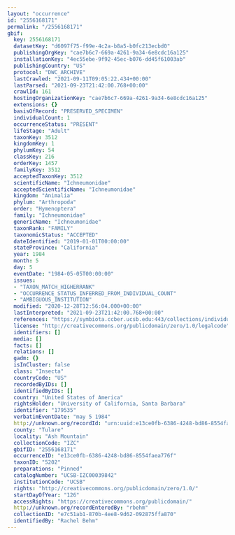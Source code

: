 ```yaml
---
layout: "occurrence"
id: "2556168171"
permalink: "/2556168171"
gbif:
  key: 2556168171
  datasetKey: "d6097f75-f99e-4c2a-b8a5-b0fc213ecbd0"
  publishingOrgKey: "cae7b6c7-669a-4261-9a34-6e8cdc16a125"
  installationKey: "4ec55ebe-9f92-45ec-b076-dd45f61003ab"
  publishingCountry: "US"
  protocol: "DWC_ARCHIVE"
  lastCrawled: "2021-09-11T09:05:22.434+00:00"
  lastParsed: "2021-09-23T21:42:00.768+00:00"
  crawlId: 161
  hostingOrganizationKey: "cae7b6c7-669a-4261-9a34-6e8cdc16a125"
  extensions: {}
  basisOfRecord: "PRESERVED_SPECIMEN"
  individualCount: 1
  occurrenceStatus: "PRESENT"
  lifeStage: "Adult"
  taxonKey: 3512
  kingdomKey: 1
  phylumKey: 54
  classKey: 216
  orderKey: 1457
  familyKey: 3512
  acceptedTaxonKey: 3512
  scientificName: "Ichneumonidae"
  acceptedScientificName: "Ichneumonidae"
  kingdom: "Animalia"
  phylum: "Arthropoda"
  order: "Hymenoptera"
  family: "Ichneumonidae"
  genericName: "Ichneumonidae"
  taxonRank: "FAMILY"
  taxonomicStatus: "ACCEPTED"
  dateIdentified: "2019-01-01T00:00:00"
  stateProvince: "California"
  year: 1984
  month: 5
  day: 5
  eventDate: "1984-05-05T00:00:00"
  issues:
  - "TAXON_MATCH_HIGHERRANK"
  - "OCCURRENCE_STATUS_INFERRED_FROM_INDIVIDUAL_COUNT"
  - "AMBIGUOUS_INSTITUTION"
  modified: "2020-12-28T12:56:04.000+00:00"
  lastInterpreted: "2021-09-23T21:42:00.768+00:00"
  references: "https://symbiota.ccber.ucsb.edu:443/collections/individual/index.php?occid=179535"
  license: "http://creativecommons.org/publicdomain/zero/1.0/legalcode"
  identifiers: []
  media: []
  facts: []
  relations: []
  gadm: {}
  isInCluster: false
  class: "Insecta"
  countryCode: "US"
  recordedByIDs: []
  identifiedByIDs: []
  country: "United States of America"
  rightsHolder: "University of California, Santa Barbara"
  identifier: "179535"
  verbatimEventDate: "may 5 1984"
  http://unknown.org/recordId: "urn:uuid:e13ce0fb-6386-4248-bd86-8554faea776f"
  county: "Tulare"
  locality: "Ash Mountain"
  collectionCode: "IZC"
  gbifID: "2556168171"
  occurrenceID: "e13ce0fb-6386-4248-bd86-8554faea776f"
  taxonID: "5202"
  preparations: "Pinned"
  catalogNumber: "UCSB-IZC00039842"
  institutionCode: "UCSB"
  rights: "http://creativecommons.org/publicdomain/zero/1.0/"
  startDayOfYear: "126"
  accessRights: "https://creativecommons.org/publicdomain/"
  http://unknown.org/recordEnteredBy: "rbehm"
  collectionID: "e7c51ab1-870b-4ee8-9d62-092875ffa870"
  identifiedBy: "Rachel Behm"
---
```

